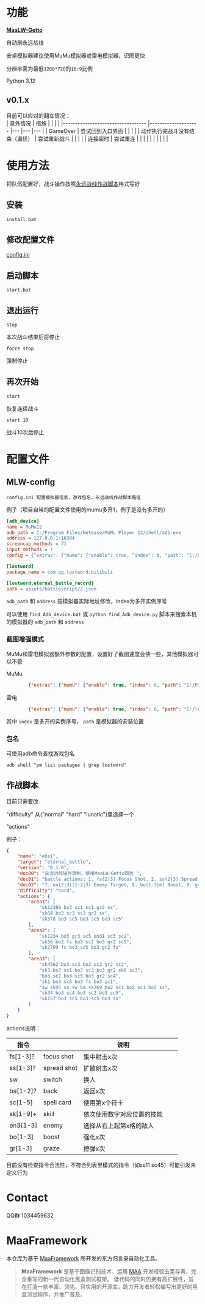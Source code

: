 # 功能

**[MaaLW-Getto](https://github.com/MaaLW/MaaLW-Getto)**

自动刷永远战线

安卓模拟器建议使用MuMu模拟器或雷电模拟器，识图更快

分辨率需为最低`1280*720`的`16:9`比例

Python 3.12

## v0.1.x

目前可以应对的翻车情况：  
|        意外情况                          	|       措施             	|   	|   	|   	|
|----------------------------------	|--------------------	|---	|---	|---	|
| GameOver                         	| 尝试回到入口界面   	|   	|   	|   	|
| 动作执行完战斗没有结束（漏怪）   	| 尝试重新战斗       	|   	|   	|   	|
| 连接超时                         	| 尝试重连           	|   	|   	|   	|
|                                  	|                    	|   	|   	|   	|

# 使用方法

把队伍配置好，战斗操作按照[永远战线作战脚本](#作战脚本)格式写好

## 安装

`install.bat`

## 修改配置文件

[config.ini](#MLW-config)

## 启动脚本

```start.bat```

## 退出运行

```stop```

本次战斗结束后将停止

```force stop```

强制停止

## 再次开始

```start```

恢复连续战斗

`start 10`

战斗10次后停止


# 配置文件

## MLW-config

    config.ini 配置模拟器信息，游戏包名，永远战线作战脚本路径

例子（项目自带的配置文件使用的mumu多开1，例子是没有多开的）

```ini
[adb_device]
name = MuMu12
adb_path = C:/Program Files/Netease/MuMu Player 12/shell/adb.exe
address = 127.0.0.1:16384
screencap_methods = 71
input_methods = 7
config = {"extras": {"mumu": {"enable": true, "index": 0, "path": "C:/Program Files/Netease/MuMu Player 12"}}}

[lostword]
package_name = com.gg.lostword.bilibili

[lostword.eternal_battle_record]
path = assets/battlescript/2.json


```

`adb_path` 和 `address` 按模拟器实际地址修改，index为多开实例序号

可以使用 `find_Adb_device.bat` 或 `python find_Adb_device.py` 脚本来搜索本机的模拟器的 `adb_path` 和 `address`

### 截图增强模式

MuMu和雷电模拟器额外参数的配置，设置好了截图速度会快一些，其他模拟器可以不管

MuMu

```json
        {"extras": {"mumu": {"enable": true, "index": 0, "path": "C:/Program Files/Netease/MuMu Player 12"}}}
```

雷电

```json
        {"extras": {"mumu": {"enable": true, "index": 0, "path": "C:/leidian/LDPlayer9"}}}
```

其中 `index` 是多开的实例序号， `path` 是模拟器的安装位置

### 包名

可使用adb命令查找游戏包名

`adb shell "pm list packages | grep lostword"`

## 作战脚本

目前只需要改

 "difficulty" 从("normal" "hard" "lunatic")里选择一个

 "actions"

例子：
```json
{
    "name": "ebs1",
    "target": "eternal_battle",
    "version": "0.1.0",
    "doc00": "永远战线操作录制，使用MaaLW-Getto回放 ",
    "doc01": "battle actions: 1. fs(2|3) Focus Shot, 2. ss(2|3) Spread Shot, 3. sw Switch, 4. ba(2) Back, 5. sc(1-5) Spell Card, 6. sk(1-9) Skill,",
    "doc02": "7. en(2|3)(1-2|3) Enemy Target, 8. bo(1-3|m) Boost, 9. gr(1-3|m) Graze",
    "difficulty": "hard",
    "actions": {
        "area1": [
            "sk12389 bo3 sc1 sc1 gr2 ss",
            "sk64 bo3 sc3 sc3 gr2 ss",
            "sk578 bo3 sc5 bo3 sc5 bo3 sc5"
        ],
        "area2": [
            "sk1234 bo3 gr3 sc5 en31 sc3 sc2",
            "sk56 bo2 fs bo3 sc2 bo3 gr2 sc5",
            "sk2789 fs bo3 sc5 bo3 gr2 fs"
        ],
        "area3": [
            "sk4562 bo3 sc3 bo2 sc2 gr2 sc2",
            "sk3 bo3 sc1 bo3 sc3 bo3 gr2 sk8 sc3",
            "bo3 sc2 bo3 sc5 bo3 gr2 sc4",
            "sk1 bo3 sc5 bo3 fs bo3 sc1",
            "sw sk45 ss sw ba sk269 bo2 sc1 bo2 sc1 bo2 ss",
            "sk34 bo3 sc4 bo3 sc2 bo3 sc5",
            "sk157 bo3 sc5 bo3 sc5 bo3 ss"
        ]
    }
}
```

actions说明：

| 指令     	|             	| 说明                       	|   	|   	|
|----------	|-------------	|----------------------------	|---	|---	|
| fs[1-3]? 	| focus shot  	| 集中射击x次                	|   	|   	|
| ss[1-3]? 	| spread shot 	| 扩散射击x次                	|   	|   	|
| sw       	| switch      	| 换人                       	|   	|   	|
| ba[1-2]? 	| back        	| 返回x次                    	|   	|   	|
| sc[1-5]  	| spell card  	| 使用第x个符卡              	|   	|   	|
| sk[1-9]+ 	| skill       	| 依次使用数字对应位置的技能 	|   	|   	|
| en3[1-3] 	| enemy       	| 选择从右上起第x格的敌人    	|   	|   	|
| bo[1-3]  	| boost       	| 强化x次                    	|   	|   	|
| gr[1-3]  	| graze       	| 擦弹x次                    	|   	|   	|

目前没有检查指令合法性，不符合列表里模式的指令（如ss11 sc45）可能引发未定义行为


# Contact

QQ群 1034459632

# MaaFramework

</div>

本仓库为基于 [MaaFramework](https://github.com/MaaXYZ/MaaFramework) 所开发的东方归言录自动化工具。

> **MaaFramework** 是基于图像识别技术、运用 [MAA](https://github.com/MaaAssistantArknights/MaaAssistantArknights) 开发经验去芜存菁、完全重写的新一代自动化黑盒测试框架。
> 低代码的同时仍拥有高扩展性，旨在打造一款丰富、领先、且实用的开源库，助力开发者轻松编写出更好的黑盒测试程序，并推广普及。